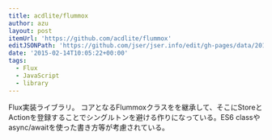 ```yaml
---
title: acdlite/flummox
author: azu
layout: post
itemUrl: 'https://github.com/acdlite/flummox'
editJSONPath: 'https://github.com/jser/jser.info/edit/gh-pages/data/2015/02/index.json'
date: '2015-02-14T10:05:22+00:00'
tags:
  - Flux
  - JavaScript
  - library
---
```

Flux実装ライブラリ。
コアとなるFlummoxクラスをを継承して、そこにStoreとActionを登録することでシングルトンを避ける作りになっている。ES6 classやasync/awaitを使った書き方等が考慮されている。

